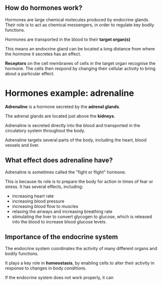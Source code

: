 ## How do hormones work? 
Hormones are large chemical molecules produced by endocrine glands.
Their role is to act as chemical messengers, in order to regulate key bodily functions.

Hormones are transported in the blood to their **target organ(s)**

This means an endocrine gland can be located a long distance from where the hormone it secretes has an effect.

**Receptors** on the cell membranes of cells in the target organ recognise the hormone. The cells then respond by changing their cellular activity to bring about a particular effect.

# Hormones example: adrenaline 
**Adrenaline** is a hormone secreted by the **adrenal glands**.

The adrenal glands are located just above the **kidneys**.

Adrenaline is secreted directly into the blood and transported in the circulatory system throughout the body.

Adrenaline targets several parts of the body, including the heart, blood vessels and liver.

## What effect does adrenaline have?
Adrenaline is sometimes called the "fight or flight" hormone.

This is because its role is to prepare the body for action in times of fear or stress. It has several effects, including:
* increasing heart rate
* increasing blood pressure
* increasing blood flow to muscles
* relaxing the airways and increasing breathing rate
* stimulating the liver to convert glycogen to glucose, which is released into the blood to increase blood glucose levels.

## Importance of the endocrine system
The endocrine system coordinates the activity of many different organs and bodily functions.

It plays a key role in **homeostasis**, by enabling cells to alter their activity in response to changes in body conditions.

If the endocrine system does not work properly, it can 